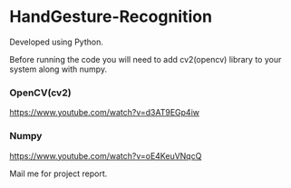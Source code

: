 # HandGesture-Recognition
Developed using Python.


Before running the code you will need to add cv2(opencv) library to your system along with numpy.

### OpenCV(cv2)
https://www.youtube.com/watch?v=d3AT9EGp4iw

### Numpy
https://www.youtube.com/watch?v=oE4KeuVNqcQ


Mail me for project report. 
